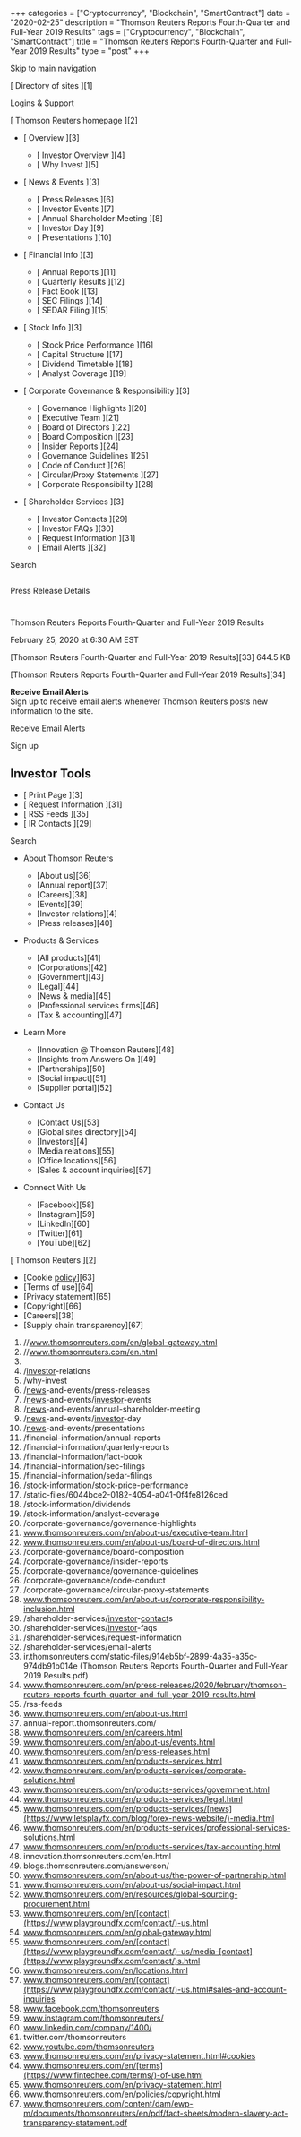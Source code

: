 +++
categories = ["Cryptocurrency", "Blockchain", "SmartContract"]
date = "2020-02-25"
description = "Thomson Reuters Reports Fourth-Quarter and Full-Year 2019 Results"
tags = ["Cryptocurrency", "Blockchain", "SmartContract"]
title = "Thomson Reuters Reports Fourth-Quarter and Full-Year 2019 Results"
type = "post"
+++



Skip to main navigation

[ Directory of sites ][1]

Logins & Support

[ Thomson Reuters homepage ][2]

  * [ Overview ][3]

    * [ Investor Overview ][4]
    * [ Why Invest ][5]

  * [ News & Events ][3]

    * [ Press Releases ][6]
    * [ Investor Events ][7]
    * [ Annual Shareholder Meeting ][8]
    * [ Investor Day ][9]
    * [ Presentations ][10]

  * [ Financial Info ][3]

    * [ Annual Reports ][11]
    * [ Quarterly Results ][12]
    * [ Fact Book ][13]
    * [ SEC Filings ][14]
    * [ SEDAR Filing ][15]

  * [ Stock Info ][3]

    * [ Stock Price Performance ][16]
    * [ Capital Structure ][17]
    * [ Dividend Timetable ][18]
    * [ Analyst Coverage ][19]

  * [ Corporate Governance & Responsibility ][3]

    * [ Governance Highlights ][20]
    * [ Executive Team ][21]
    * [ Board of Directors ][22]
    * [ Board Composition ][23]
    * [ Insider Reports ][24]
    * [ Governance Guidelines ][25]
    * [ Code of Conduct ][26]
    * [ Circular/Proxy Statements ][27]
    * [ Corporate Responsibility ][28]

  * [ Shareholder Services ][3]

    * [ Investor Contacts ][29]
    * [ Investor FAQs ][30]
    * [ Request Information ][31]
    * [ Email Alerts ][32]

Search

##

Press Release Details

#

Thomson Reuters Reports Fourth-Quarter and Full-Year 2019 Results

February 25, 2020 at 6:30 AM EST

[Thomson Reuters Fourth-Quarter and Full-Year 2019 Results][33] 644.5 KB

[Thomson Reuters Reports Fourth-Quarter and Full-Year 2019 Results][34]

**Receive Email Alerts**  
Sign up to receive email alerts whenever Thomson Reuters posts new
information to the site.

Receive Email Alerts

Sign up

## Investor Tools

  * [ Print Page ][3]
  * [ Request Information ][31]
  * [ RSS Feeds ][35]
  * [ IR Contacts ][29]

Search

  * About Thomson Reuters

    * [About us][36]
    * [Annual report][37]
    * [Careers][38]
    * [Events][39]
    * [Investor relations][4]
    * [Press releases][40]

  * Products & Services

    * [All products][41]
    * [Corporations][42]
    * [Government][43]
    * [Legal][44]
    * [News & media][45]
    * [Professional services firms][46]
    * [Tax & accounting][47]

  * Learn More

    * [Innovation @ Thomson Reuters][48]
    * [Insights from Answers On ][49]
    * [Partnerships][50]
    * [Social impact][51]
    * [Supplier portal][52]

  * Contact Us

    * [Contact Us][53]
    * [Global sites directory][54]
    * [Investors][4]
    * [Media relations][55]
    * [Office locations][56]
    * [Sales & account inquiries][57]

  * Connect With Us

    * [Facebook][58]
    * [Instagram][59]
    * [LinkedIn][60]
    * [Twitter][61]
    * [YouTube][62]

[ Thomson Reuters ][2]

  * [Cookie [policy](https://www.fintechee.com/policy/)][63]
  * [Terms of use][64]
  * [Privacy statement][65]
  * [Copyright][66]
  * [Careers][38]
  * [Supply chain transparency][67]

   1. //www.thomsonreuters.com/en/global-gateway.html
   2. //www.thomsonreuters.com/en.html
   3. 
   4. /[investor](https://www.fintechee.com/tutorial-for-forex-trading/investor-mode/)-relations
   5. /why-invest
   6. /[news](https://www.letsplayfx.com/blog/forex-news-website/)-and-events/press-releases
   7. /[news](https://www.letsplayfx.com/blog/forex-news-website/)-and-events/[investor](https://www.fintechee.com/tutorial-for-forex-trading/investor-mode/)-events
   8. /[news](https://www.letsplayfx.com/blog/forex-news-website/)-and-events/annual-shareholder-meeting
   9. /[news](https://www.letsplayfx.com/blog/forex-news-website/)-and-events/[investor](https://www.fintechee.com/tutorial-for-forex-trading/investor-mode/)-day
   10. /[news](https://www.letsplayfx.com/blog/forex-news-website/)-and-events/presentations
   11. /financial-information/annual-reports
   12. /financial-information/quarterly-reports
   13. /financial-information/fact-book
   14. /financial-information/sec-filings
   15. /financial-information/sedar-filings
   16. /stock-information/stock-price-performance
   17. /static-files/6044bce2-0182-4054-a041-0f4fe8126ced
   18. /stock-information/dividends
   19. /stock-information/analyst-coverage
   20. /corporate-governance/governance-highlights
   21. www.thomsonreuters.com/en/about-us/executive-team.html
   22. www.thomsonreuters.com/en/about-us/board-of-directors.html
   23. /corporate-governance/board-composition
   24. /corporate-governance/insider-reports
   25. /corporate-governance/governance-guidelines
   26. /corporate-governance/code-conduct
   27. /corporate-governance/circular-proxy-statements
   28. www.thomsonreuters.com/en/about-us/corporate-responsibility-inclusion.html
   29. /shareholder-services/[investor](https://www.fintechee.com/tutorial-for-forex-trading/investor-mode/)-[contact](https://www.playgroundfx.com/contact/)s
   30. /shareholder-services/[investor](https://www.fintechee.com/tutorial-for-forex-trading/investor-mode/)-faqs
   31. /shareholder-services/request-information
   32. /shareholder-services/email-alerts
   33. ir.thomsonreuters.com/static-files/914eb5bf-2899-4a35-a35c-974db91b014e (Thomson Reuters Reports Fourth-Quarter and Full-Year 2019 Results.pdf)
   34. www.thomsonreuters.com/en/press-releases/2020/february/thomson-reuters-reports-fourth-quarter-and-full-year-2019-results.html
   35. /rss-feeds
   36. www.thomsonreuters.com/en/about-us.html
   37. annual-report.thomsonreuters.com/
   38. www.thomsonreuters.com/en/careers.html
   39. www.thomsonreuters.com/en/about-us/events.html
   40. www.thomsonreuters.com/en/press-releases.html
   41. www.thomsonreuters.com/en/products-services.html
   42. www.thomsonreuters.com/en/products-services/corporate-solutions.html
   43. www.thomsonreuters.com/en/products-services/government.html
   44. www.thomsonreuters.com/en/products-services/legal.html
   45. www.thomsonreuters.com/en/products-services/[news](https://www.letsplayfx.com/blog/forex-news-website/)-media.html
   46. www.thomsonreuters.com/en/products-services/professional-services-solutions.html
   47. www.thomsonreuters.com/en/products-services/tax-accounting.html
   48. innovation.thomsonreuters.com/en.html
   49. blogs.thomsonreuters.com/answerson/
   50. www.thomsonreuters.com/en/about-us/the-power-of-partnership.html
   51. www.thomsonreuters.com/en/about-us/social-impact.html
   52. www.thomsonreuters.com/en/resources/global-sourcing-procurement.html
   53. www.thomsonreuters.com/en/[contact](https://www.playgroundfx.com/contact/)-us.html
   54. www.thomsonreuters.com/en/global-gateway.html
   55. www.thomsonreuters.com/en/[contact](https://www.playgroundfx.com/contact/)-us/media-[contact](https://www.playgroundfx.com/contact/)s.html
   56. www.thomsonreuters.com/en/locations.html
   57. www.thomsonreuters.com/en/[contact](https://www.playgroundfx.com/contact/)-us.html#sales-and-account-inquiries
   58. www.facebook.com/thomsonreuters
   59. www.instagram.com/thomsonreuters/
   60. www.linkedin.com/company/1400/
   61. twitter.com/thomsonreuters
   62. www.youtube.com/thomsonreuters
   63. www.thomsonreuters.com/en/privacy-statement.html#cookies
   64. www.thomsonreuters.com/en/[terms](https://www.fintechee.com/terms/)-of-use.html
   65. www.thomsonreuters.com/en/privacy-statement.html
   66. www.thomsonreuters.com/en/policies/copyright.html
   67. www.thomsonreuters.com/content/dam/ewp-m/documents/thomsonreuters/en/pdf/fact-sheets/modern-slavery-act-transparency-statement.pdf